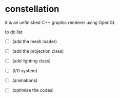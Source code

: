 # constellation
it is an unfinished C++ graphic renderer using OpenGL

to do list


- [ ] (add the mesh loader)
- [ ] (add the projection class)
- [ ] (add lighting class)
- [ ] (I/O system)
- [ ] (animations)
- [ ] (optimise the codes)




